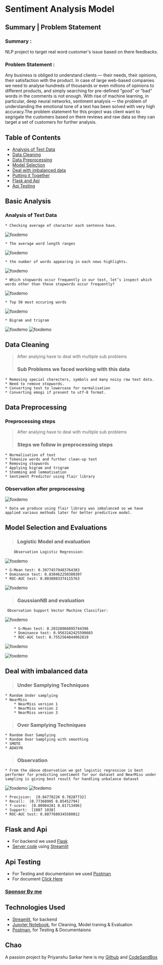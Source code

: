 # Sentiment Analysis Model

## Summary | Problem Statement

### Summary :
NLP project to target real word customer's issue based on there feedbacks.

### Problem Statement :
Any business is obliged to understand clients — their needs, their opinions, their satisfaction with the product. In case of large web-based companies we need to analyse hundreds of thousands or even millions of opinions to different products, and simply searching for pre-defined “good” or “bad” words in the comments is not enough. With rise of machine learning, in particular, deep neural networks, sentiment analysis — the problem of understanding the emotional tone of a text has been solved with very high accuracy.The problem statement for this project was client want to segrigate the customers based on there reviews and raw data so they can target a set of customers for further analysis.

## Table of Contents
  - [Analysis of Text Data](#Analysis-of-Text-Data)
  - [Data Cleaning](#data-cleaning)
  - [Data Preprocessing](#data-preprocessing)
  - [Model Selection](#model-selection-and-evaluations)
  - [Deal with imbalanced data](#deal-with-imbalanced-data)
  - [Putting it Together](#putting-it-together)
  - [Flask and Api](#flask-and-api)
  - [Api Testing](#api-testing)

## Basic Analysis
### Analysis of Text Data
 
>>
    * Checking average of character each sentence have.
![foxdemo](https://github.com/SarkarPriyanshu/Sentiment_Predict/blob/master/Graphs/img1.png?raw=true)
    
    * The average word length ranges
![foxdemo](https://github.com/SarkarPriyanshu/Sentiment_Predict/blob/master/Graphs/img2.png?raw=true)

    * the number of words appearing in each news highlights.
![foxdemo](https://github.com/SarkarPriyanshu/Sentiment_Predict/blob/master/Graphs/img3.png?raw=true)    
    
    * Which stopwords occur frequently in our text, let’s inspect which words other than these stopwords occur frequently?
![foxdemo](https://github.com/SarkarPriyanshu/Sentiment_Predict/blob/master/Graphs/img4.png?raw=true)
    
    * Top 50 most occuring words
![foxdemo](https://github.com/SarkarPriyanshu/Sentiment_Predict/blob/master/Graphs/img5.png?raw=true)
    
    * Bigram and trigram 
![foxdemo](https://github.com/SarkarPriyanshu/Sentiment_Predict/blob/master/Graphs/img6.png?raw=true)
![foxdemo](https://github.com/SarkarPriyanshu/Sentiment_Predict/blob/master/Graphs/img6.1.png?raw=true)


## Data Cleaning
>   After analying have to deal with multiple sub problems
> ### Sub Problems we faced working with this data
>>
    * Removing special charecters, symbols and many noisy raw text data.
    * Need to remove stopwords.
    * Converting text to lowercase for narmalisation 
    * Converting emogi if present to utf-8 format.
>

## Data Preprocessing
### Preprocessing steps

>   After analying have to deal with multiple sub problems
> ### Steps we follow in preprocessing steps
>>
    * Normalisation of text
    * Tokenize words and further clean-up text
    * Removing stopwords
    * Applying bigram and trigram
    * Stemming and lemmatisation
    * Sentiment Predictor using flair library

### Observation after preprocessing
>>
![foxdemo](https://github.com/SarkarPriyanshu/Sentiment_Predict/blob/master/Graphs/img7.png?raw=true)
    
    * Data we produce using flair library was imbalanced so we have applied various methods later for better predictive model.

## Model Selection and Evaluations
> ### Logistic Model and evaluation
>>
        Observation Logistic Regression:
![foxdemo](https://github.com/SarkarPriyanshu/Sentiment_Predict/blob/master/Graphs/img8.png?raw=true)
    
    * G-Mean test: 0.39774579483764383
    * Dominance test: 0.830462250300307
    * ROC-AUC test: 0.8038083374115763

![foxdemo](https://github.com/SarkarPriyanshu/Sentiment_Predict/blob/master/Graphs/img9.png?raw=true)
        
> ### GaussianNB and evaluation
>>
     Observation Support Vector Machine Classifier:
![foxdemo](https://github.com/SarkarPriyanshu/Sentiment_Predict/blob/master/Graphs/img10.png?raw=true)
     
        * G-Mean test: 0.20328966895744396
        * Dominance test: 0.9563242425590603
        * ROC-AUC test: 0.7552564844062819
            
![foxdemo](https://github.com/SarkarPriyanshu/Sentiment_Predict/blob/master/Graphs/img11.png?raw=true)

![foxdemo](https://github.com/SarkarPriyanshu/Sentiment_Predict/blob/master/Graphs/img12.png?raw=true)
  
## Deal with imbalanced data
> ### Under Samplying Techniques 
>>
    * Random Under samplying
    * NearMiss
        * NearMiss version 1
        * NearMiss version 2
        * NearMiss version 3

> ### Over Samplying Techniques
    * Random Over Samplying
    * Random Over Samplying with smoothing
    * SMOTE
    * ADASYN
    
> ### Observation
    * From the obove observation we got logistic regression is best performer for predicting sentiment for our dataset and NearMiss under sampling is giving best result for handling unbalance dataset
    
![foxdemo](https://github.com/SarkarPriyanshu/Sentiment_Predict/blob/master/Graphs/imglast.png?raw=true)
![foxdemo](https://github.com/SarkarPriyanshu/Sentiment_Predict/blob/master/Graphs/img13.png?raw=true)
    
    * Precision:  [0.84778226 0.78287732]
    * Recall:  [0.77368905 0.85452794]
    * f-score:  [0.80904281 0.81713496]
    * Support:  [1087 1038]
    * ROC-AUC test: 0.8877680345580012
    
## Flask and Api
>>
  * For backend we used [Flask](https://flask.palletsprojects.com/en/2.2.x/)
  * [Server code](https://github.com/SarkarPriyanshu/Sentiment_Predict/tree/master/Server) using [Streamlit](https://streamlit.io/)
    
## Api Testing
>>
  * For Testing and documentaion we used [Postman](https://www.postman.com/)
  * For document [Click Here](https://github.com/SarkarPriyanshu/CreditScore/blob/main/Credit%20score%20classification%20APIs.postman_collection.json)

### [Sponsor By me]([https://github.com/SarkarPriyanshu])

## Technologies Used

- [Streamlit](https://streamlit.io/), for backend
- [Jupyter Notebook](https://jupyter.org/), for Cleaning, Model traning & Evaluation
- [Postman](https://www.postman.com/), for Testing & Documentaions

## Chao

A passion project by Priyanshu Sarkar here is my [Github](https://github.com/SarkarPriyanshu) and  [CodeSandBox](https://codesandbox.io/u/SarkarPriyanshu)
